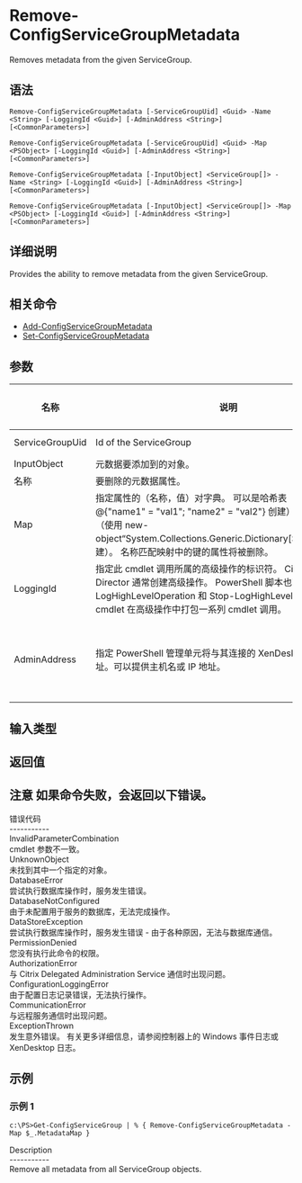 # Remove-ConfigServiceGroupMetadata

Removes metadata from the given ServiceGroup.

## 语法

    Remove-ConfigServiceGroupMetadata [-ServiceGroupUid] <Guid> -Name <String> [-LoggingId <Guid>] [-AdminAddress <String>] [<CommonParameters>]
    
    Remove-ConfigServiceGroupMetadata [-ServiceGroupUid] <Guid> -Map <PSObject> [-LoggingId <Guid>] [-AdminAddress <String>] [<CommonParameters>]
    
    Remove-ConfigServiceGroupMetadata [-InputObject] <ServiceGroup[]> -Name <String> [-LoggingId <Guid>] [-AdminAddress <String>] [<CommonParameters>]
    
    Remove-ConfigServiceGroupMetadata [-InputObject] <ServiceGroup[]> -Map <PSObject> [-LoggingId <Guid>] [-AdminAddress <String>] [<CommonParameters>]
    

## 详细说明

Provides the ability to remove metadata from the given ServiceGroup.

## 相关命令

- [Add-ConfigServiceGroupMetadata](Add-ConfigServiceGroupMetadata.html)
- [Set-ConfigServiceGroupMetadata](Set-ConfigServiceGroupMetadata.html)

## 参数

| 名称              | 说明                                                                                                                                                                     | 是否必需？ | 管道输入                           | 默认值                                   |
| --------------- | ---------------------------------------------------------------------------------------------------------------------------------------------------------------------- | ----- | ------------------------------ | ------------------------------------- |
| ServiceGroupUid | Id of the ServiceGroup                                                                                                                                                 | true  | true (ByValue, ByPropertyName) |                                       |
| InputObject     | 元数据要添加到的对象。                                                                                                                                                            | true  | true (ByValue)                 |                                       |
| 名称              | 要删除的元数据属性。                                                                                                                                                             | true  | false                          |                                       |
| Map             | 指定属性的（名称，值）对字典。 可以是哈希表（使用 @{"name1" = "val1"; "name2" = "val2"} 创建）或字符串字典（使用 new-object“System.Collections.Generic.Dictionary[String,String]”创建）。 名称匹配映射中的键的属性将被删除。    | true  | true (ByValue)                 |                                       |
| LoggingId       | 指定此 cmdlet 调用所属的高级操作的标识符。 Citrix Studio 和 Director 通常创建高级操作。 PowerShell 脚本也可以借助 Start-LogHighLevelOperation 和 Stop-LogHighLevelOperation cmdlet 在高级操作中打包一系列 cmdlet 调用。 | false | false                          |                                       |
| AdminAddress    | 指定 PowerShell 管理单元将与其连接的 XenDesktop 控制器的地址。可以提供主机名或 IP 地址。                                                                                                             | false | false                          | Localhost。一旦有 cmdlet 提供了某个值，此值将变为默认值。 |

## 输入类型

### 

## 返回值

### 

## 注意 如果命令失败，会返回以下错误。  
错误代码  
\---\---\-----  
InvalidParameterCombination  
cmdlet 参数不一致。  
UnknownObject  
未找到其中一个指定的对象。  
DatabaseError  
尝试执行数据库操作时，服务发生错误。  
DatabaseNotConfigured  
由于未配置用于服务的数据库，无法完成操作。  
DataStoreException  
尝试执行数据库操作时，服务发生错误 - 由于各种原因，无法与数据库通信。  
PermissionDenied  
您没有执行此命令的权限。  
AuthorizationError  
与 Citrix Delegated Administration Service 通信时出现问题。  
ConfigurationLoggingError  
由于配置日志记录错误，无法执行操作。  
CommunicationError  
与远程服务通信时出现问题。  
ExceptionThrown  
发生意外错误。 有关更多详细信息，请参阅控制器上的 Windows 事件日志或 XenDesktop 日志。

## 示例

### 示例 1

    c:\PS>Get-ConfigServiceGroup | % { Remove-ConfigServiceGroupMetadata -Map $_.MetadataMap }
    

Description  
\---\---\-----  
Remove all metadata from all ServiceGroup objects.